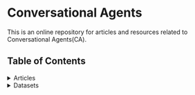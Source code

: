 # Conversational Agents
This is an online repository for articles and resources related to Conversational Agents(CA).

## Table of Contents

<details>
<summary>Articles</summary>
 
+ <details>
  <summary>Foundamentals</summary>
 
  Resources about the foundamental/background knowledge and overviews
  + [Neural Approaches to Conversational AI](https://arxiv.org/pdf/1809.08267)

  + []()

  
  
  
  </details> 


[comment]: # (##############################################################################################)
+ <details>
  <summary>Task-Oriented CAs</summary>
 
  Resources on the Task-oriented approach towards CA (aka. chatbots)
  + [2017 - Bordes - Learning End-to-End Goal-Oriented Dialog](http://arxiv.org/abs/1605.07683) 
  + [2020 - Uber AI- Plato Dialogue System: A Flexible Conversational AI Research Platform](https://arxiv.org/abs/2001.06463) 
  + [2020 - Lair - User-in-the-loop Adaptive Intent Detection for Instructable Digital Assistant
](https://arxiv.org/abs/2001.06007) 

  </details> 
  
  
[comment]: # (##############################################################################################)
+ <details>
  <summary>Data-Driven CAs</summary>
 
  Resources on the Data-driven approach towards CA (aka. chitchat)
  + [A Neural Conversational Model](https://arxiv.org/abs/1506.05869)
  + [A Neural Network Approach to Context-Sensitive Generation of Conversational Responses](https://arxiv.org/abs/1506.06714)  
  + [A Diversity-Promoting Objective Function for Neural Conversation Models](http://arxiv.org/abs/1510.03055)
  + [A Hierarchical Latent Variable Encoder-Decoder Model for Generating Dialogues](http://arxiv.org/abs/1605.06069)
  + [A Knowledge-Grounded Neural Conversation Model](http://arxiv.org/abs/1702.01932)
  + [Learning to Control the Specificity in Neural Response Generation](https://www.aclweb.org/anthology/P18-1102)
  + [2015 - Shang - Neural Responding Machine for Short-Text Conversation](https://www.aclweb.org/anthology/P15-1152/)
  + [2017 - Ahn - A Neural Knowledge Language Model](https://arxiv.org/abs/1608.00318)
  + [2017 - Dhingra - Linguistic Knowledge as Memory for Recurrent Neural Networks](https://arxiv.org/abs/1703.02620)
  + [2019 - Kocijan - A Surprisingly Robust Trick for Winograd Schema Challenge](https://arxiv.org/abs/1905.06290)
  + [2019 - Merity - Single Headed Attention RNN: Stop Thinking With Your Head](https://arxiv.org/abs/1911.11423)
  
  
  </details> 
  
[comment]: # (##############################################################################################)
+ <details>
  <summary>Filling the gap</summary>
 
  Resources on recent attempts to fill the gap between the two aforementioned approaches 
  + [A Copy-Augmented Sequence-to-Sequence Architecture Gives Good Performance on Task-Oriented Dialogue](https://www.aclweb.org/anthology/E17-2075)
  + [Global-to-local Memory Pointer Networks for Task-Oriented Dialogue](http://arxiv.org/abs/1901.04713)
  + [2018 - Manuvinakurike - Conversational Image Editing: Incremental Intent Identification in a New Dialogue Task](https://www.aclweb.org/anthology/W18-5033/)
  
  
  </details> 
  
</details>

[comment]: # (##############################################################################################)
<details>
<summary>Datasets</summary>
</details>


[comment]: # (This actually is the most platform independent comment)


